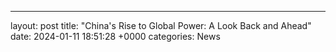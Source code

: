 ---
layout: post
title: "China's Rise to Global Power: A Look Back and Ahead"
date:   2024-01-11 18:51:28 +0000
categories: News
